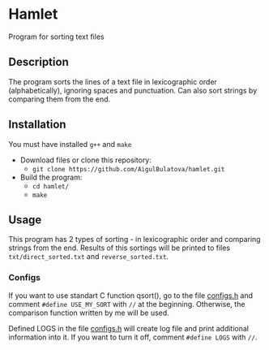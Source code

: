 # Hamlet

Program for sorting text files

## Description

The program sorts the lines of a text file in lexicographic order (alphabetically), ignoring spaces and punctuation. Can also sort strings by comparing them from the end.

## Installation

You must have installed ```g++``` and ```make```
* Download files or clone this repository:
  * ```git clone https://github.com/AigulBulatova/hamlet.git```
* Build the program:
  * ```cd hamlet/```
  * ```make```

## Usage

This program has 2 types of sorting - in lexicographic order and comparing strings from the end. Results of this sortings will be printed to files ```txt/direct_sorted.txt``` and ```reverse_sorted.txt```. 

### Configs

If you want to use standart C function qsort(), go to the file [configs.h](https://github.com/AigulBulatova/hamlet/blob/master/configs.h) and comment ```#define USE_MY_SORT``` with ```//``` at the beginning. Otherwise, the comparison function written by me will be used.

Defined LOGS in the file [configs.h](https://github.com/AigulBulatova/hamlet/blob/master/configs.h) will create log file and print additional information into it. If you want to turn it off, comment ```#define LOGS``` with ```//```.


